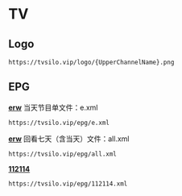 # TV

## Logo
```
https://tvsilo.vip/logo/{UpperChannelName}.png
```

## EPG
**[erw](https://e.erw.cc/)**
当天节目单文件：e.xml
```
https://tvsilo.vip/epg/e.xml
```
**[erw](https://e.erw.cc/)**
回看七天（含当天）文件：all.xml
```
https://tvsilo.vip/epg/all.xml
```
**[112114](https://epg.112114.xyz/)**
```
https://tvsilo.vip/epg/112114.xml
```
